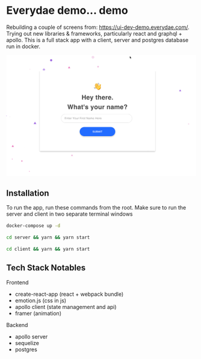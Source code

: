 # Everydae demo... demo

Rebuilding a couple of screens from: https://ui-dev-demo.everydae.com/. Trying out new libraries & frameworks, particularly react and graphql + apollo. This is a full stack app with a client, server and postgres database run in docker. 

![Alt Text](preview.gif)

## Installation

To run the app, run these commands from the root. Make sure to run the server and client in two separate terminal windows

```bash
docker-compose up -d
```

```bash
cd server && yarn && yarn start
```

```bash
cd client && yarn && yarn start
```

## Tech Stack Notables

Frontend
- create-react-app (react + webpack bundle)
- emotion.js (css in js)
- apollo client (state management and api)
- framer (animation)

Backend
- apollo server
- sequelize
- postgres
